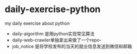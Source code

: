# daily-exercise-python
my daily exercise about python

* daily-algorithm 是用python实现常见算法
* daily-web-crawler单独拿出来做了一个repo-
* job_notice 是将学校发布的当天的就业信息发送到微信和邮箱
